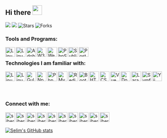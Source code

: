 ## Hi there <img src="https://media.giphy.com/media/hvRJCLFzcasrR4ia7z/giphy.gif" width="30px"></a>


![](https://komarev.com/ghpvc/?username=siberfx&label=VIEWS&color=orange)
<img src="https://github.com/thmsgbrt/thmsgbrt/workflows/README%20build/badge.svg" /> <img alt="Stars" src="https://img.shields.io/github/stars/siberfx/siberfx?style=flat-square&labelColor=343b41"/> <img alt="Forks" src="https://img.shields.io/github/forks/siberfx/siberfx?style=flat-square&labelColor=343b41"/></p>
<!--
**siberfx/siberfx** is a ✨ _special_ ✨ repository because its `README.md` (this file) appears on your GitHub profile.
Here are some ideas to get you started:
- 🌱 I’m currently learning everything 🤣
-->


### Tools and Programs:
[<img align="left" alt="Linux" width="30px" src="https://github.com/siberfx/siberfx/raw/main/icons/linux.gif" />][linux]
[<img align="left" alt="Linux Ubuntu" width="30px" src="https://github.com/siberfx/siberfx/raw/main/icons/ubuntu.jpg" />][ubuntu]

[<img align="left" alt="Adobe" width="30px" src="https://github.com/siberfx/siberfx/raw/main/icons/adobe.png" />][adobe]
[<img align="left" alt="W3C" width="30px" src="https://github.com/siberfx/siberfx/raw/main/icons/w3c.png" />][v3c]

[<img align="left" alt="WebStorm" width="30px" src="https://github.com/siberfx/siberfx/raw/main/icons/webstorm.png" />][webstorm]
[<img align="left" alt="PhpStorm" width="30px" src="https://github.com/siberfx/siberfx/raw/main/icons/phpstorm.png" />][phpstorm]
[<img align="left" alt="Sublime" width="30px" src="https://github.com/siberfx/siberfx/raw/main/icons/sublimetext.png" />][sublime]
[<img align="left" alt="PostMan" width="30px" src="https://github.com/siberfx/siberfx/raw/main/icons/postman.png" />][postman]

<br />

### Technologies I am familiar with:
[<img align="left" alt="Linux Terminal" width="30px" src="https://github.com/siberfx/siberfx/raw/main/icons/bash.jpg" />][shell]
[<img align="left" alt="Linux Shell" width="30px" src="https://github.com/siberfx/siberfx/raw/main/icons/terminal.png" />][shell]
[<img align="left" alt="Gulp" width="30px" src="https://github.com/siberfx/siberfx/raw/main/icons/gulp.png" />][gulp]
[<img align="left" alt="Npm" width="30px" src="https://github.com/siberfx/siberfx/raw/main/icons/npm.png" />][npm]
[<img align="left" alt="Php" width="30px" src="https://github.com/siberfx/siberfx/raw/main/icons/php.jpg" />][php]

[<img align="left" alt="MySQL" width="30px" src="https://github.com/siberfx/siberfx/raw/main/icons/mysql.png" />][mysql]
[<img align="left" alt="Redis" width="30px" src="https://github.com/siberfx/siberfx/raw/main/icons/redis.png" />][redis]
[<img align="left" alt="Bootstrap" width="30px" src="https://github.com/siberfx/siberfx/raw/main/icons/bootstrap.png" />][bootstrap]
[<img align="left" alt="HTML5" width="30px" src="https://github.com/siberfx/siberfx/raw/main/icons/html5.png" />][html5]
[<img align="left" alt="CSS3" width="30px" src="https://github.com/siberfx/siberfx/raw/main/icons/css3.png" />][css3]
[<img align="left" alt="Vue" width="30px" src="https://github.com/siberfx/siberfx/raw/main/icons/vue.png" />][vue]

[<img align="left" alt="Docker" width="30px" src="https://github.com/siberfx/siberfx/raw/main/icons/docker.png" />][docker]
[<img align="left" alt="Laravel" width="30px" src="https://github.com/siberfx/siberfx/raw/main/icons/laravel.jpg" />][laravel]
[<img align="left" alt="Symfony" width="30px" src="https://github.com/siberfx/siberfx/raw/main/icons/symfony.png" />][symfony]
[<img align="left" alt="Yii" width="30px" src="https://github.com/siberfx/siberfx/raw/main/icons/yii.png" />][yii]

<br />
<br />
<br />
<br />

### Connect with me:

[<img align="left" alt="siberfx.nl" width="30px" src="https://github.com/siberfx/siberfx/raw/main/icons/globe.gif" />][website]
[<img align="left" alt="siberfx.com" width="30px" src="https://github.com/siberfx/siberfx/raw/main/icons/globe.gif" />][website2]
[<img align="left" alt="siberfx | LinkedIn" width="30px" src="https://github.com/siberfx/siberfx/raw/main/icons/linkedin.gif" />][linkedin]
[<img align="left" alt="siberfx | Instagram" width="30px" src="https://github.com/siberfx/siberfx/raw/main/icons/instagram.gif" />][instagram]
[<img align="left" alt="siberfx | Twitter" width="30px" src="https://github.com/siberfx/siberfx/raw/main/icons/twitter.gif" />][twitter]
[<img align="left" alt="siberfx | StackOverflow" width="30px" src="https://github.com/siberfx/siberfx/raw/main/icons/stackoverflow.png" />][stackoverflow]
[<img align="left" alt="siberfx | E-mail" width="30px" src="https://github.com/siberfx/siberfx/raw/main/icons/envelope.gif" />][email]
[<img align="left" alt="siberfx | Telegram" width="30px" src="https://github.com/siberfx/siberfx/raw/main/icons/telegram.gif" />][telegram]
[<img align="left" alt="siberfx | GitLab" width="30px" src="https://github.com/siberfx/siberfx/raw/main/icons/gitlab.png" />][gitlab]
[<img align="left" alt="siberfx | BitBucket" width="30px" src="https://github.com/siberfx/siberfx/raw/main/icons/bitbucket.jpg" />][bitbucket]

<br />
<br />

[![Selim's GitHub stats](https://github-readme-stats.vercel.app/api?username=siberfx&count_private=true&show_icons=true&theme=dracula)](https://github.com/siberfx/github-readme-stats)

<br />

[website]: https://siberfx.nl
[website2]: https://siberfx.com
[email]: mailto:info@siberfx.com
[telegram]: https://t.me/siberfx
[instagram]: https://instagram.com/siberfx
[twitter]: https://twitter.com/siberfx
[linkedin]: https://linkedin.com/in/siberfx
[stackoverflow]: https://stackoverflow.com/users/8279182/g-selim

[laravel]: https://laravel.com
[symfony]: https://symfony.com
[yii]: https://www.yiiframework.com
[linux]: https://www.linux.org
[ubuntu]: https://ubuntu.com
[npm]: https://www.npmjs.com
[php]: https://www.php.net
[mysql]: https://www.mysql.com
[redis]: https://redis.io
[bootstrap]: https://getbootstrap.com
[html5]: https://www.w3schools.com/html
[css3]: https://www.w3schools.com/css
[v3c]: https://www.w3.org
[vue]: https://vuejs.org
[docker]: https://docker.com
[shell]: https://ubuntu.com/tutorials/command-line-for-beginners
[adobe]: https://adobe.com
[gulp]: https://gulpjs.com/
[postman]: https://postman.com
[sublime]: https://www.sublimetext.com/
[webstorm]: https://www.jetbrains.com/webstorm/
[phpstorm]: https://www.jetbrains.com/phpstorm/
[terminal]: https://cocalc.com/doc/terminal.html
[gitlab]: https://gitlab.com/siberfx
[bitbucket]: https://bitbucket.org/siberfx


